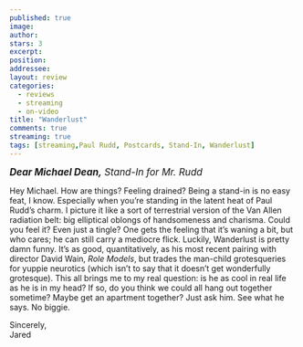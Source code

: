 ```yaml
---
published: true
image:
author: 
stars: 3
excerpt: 
position: 
addressee: 
layout: review
categories:
  - reviews
  - streaming
  - on-video
title: "Wanderlust"
comments: true
streaming: true
tags: [streaming,Paul Rudd, Postcards, Stand-In, Wanderlust]
---
```

<p><span style="font-size:120%;"><em><strong>Dear Michael Dean,</strong> Stand-In for Mr. Rudd</em></span></p>
<p>Hey Michael. How are things? Feeling drained? Being a stand-in is no easy feat, I know. Especially when you&rsquo;re standing in the latent heat of Paul Rudd&rsquo;s charm. I picture it like a sort of terrestrial version of the Van Allen radiation belt: big elliptical oblongs of handsomeness and charisma. Could you feel it? Even just a tingle? One gets the feeling that it&rsquo;s waning a bit, but who cares; he can still carry a mediocre flick. Luckily, Wanderlust is pretty damn funny. It&rsquo;s as good, quantitatively, as his most recent pairing with director David Wain, <em>Role Models</em>, but trades the man-child grotesqueries for yuppie neurotics (which isn&rsquo;t to say that it doesn&rsquo;t get wonderfully grotesque). This all brings me to my real question: is he as cool in real life as he is in my head? If so, do you think we could all hang out together sometime? Maybe get an apartment together? Just ask him. See what he says. No biggie.</p>
<p>Sincerely,<br />Jared</p></div>
